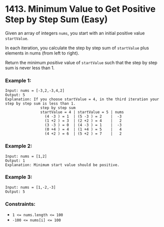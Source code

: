 # 1413. Minimum Value to Get Positive Step by Step Sum (Easy)

Given an array of integers `nums`, you start with an initial positive value `startValue`.

In each iteration, you calculate the step by step sum of `startValue` plus elements in nums (from left to right).

Return the minimum _positive_ value of `startValue` such that the step by step sum is never less than 1.

### Example 1:

```
Input: nums = [-3,2,-3,4,2]
Output: 5
Explanation: If you choose startValue = 4, in the third iteration your step by step sum is less than 1.
                step by step sum
                startValue = 4 | startValue = 5 | nums
                  (4 -3 ) = 1  | (5 -3 ) = 2    |  -3
                  (1 +2 ) = 3  | (2 +2 ) = 4    |   2
                  (3 -3 ) = 0  | (4 -3 ) = 1    |  -3
                  (0 +4 ) = 4  | (1 +4 ) = 5    |   4
                  (4 +2 ) = 6  | (5 +2 ) = 7    |   2
```

### Example 2:

```
Input: nums = [1,2]
Output: 1
Explanation: Minimum start value should be positive.
```

### Example 3:

```
Input: nums = [1,-2,-3]
Output: 5
```

### Constraints:

- `1 <= nums.length <= 100`
- `-100 <= nums[i] <= 100`
